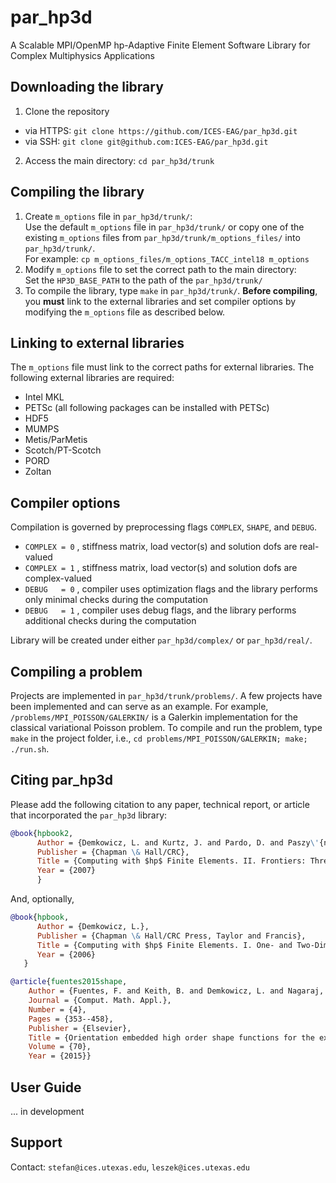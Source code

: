 # par_hp3d
A Scalable MPI/OpenMP hp-Adaptive Finite Element Software Library
for Complex Multiphysics Applications

## Downloading the library
1. Clone the repository
- via HTTPS: `git clone https://github.com/ICES-EAG/par_hp3d.git`
- via SSH: `git clone git@github.com:ICES-EAG/par_hp3d.git`
2. Access the main directory: `cd par_hp3d/trunk`

## Compiling the library
1. Create `m_options` file in `par_hp3d/trunk/`:  
Use the default `m_options` file in `par_hp3d/trunk/` or copy one of the existing `m_options` files from `par_hp3d/trunk/m_options_files/` into `par_hp3d/trunk/`.  
For example: `cp m_options_files/m_options_TACC_intel18 m_options`
2. Modify `m_options` file to set the correct path to the main directory:  
Set the `HP3D_BASE_PATH` to the path of the `par_hp3d/trunk/`
3. To compile the library, type `make` in `par_hp3d/trunk/`. **Before compiling**, you **must** link to the external libraries and set compiler options by modifying the `m_options` file as described below.

## Linking to external libraries
The `m_options` file must link to the correct paths for external libraries. The following external libraries are required:
- Intel MKL
- PETSc (all following packages can be installed with PETSc)
- HDF5
- MUMPS
- Metis/ParMetis
- Scotch/PT-Scotch
- PORD
- Zoltan

## Compiler options
Compilation is governed by preprocessing flags `COMPLEX`, `SHAPE`, and `DEBUG`.
- `COMPLEX = 0` , stiffness matrix, load vector(s) and solution dofs are real-valued
- `COMPLEX = 1` , stiffness matrix, load vector(s) and solution dofs are complex-valued
- `DEBUG   = 0` , compiler uses optimization flags and the library performs only minimal checks during the computation
- `DEBUG   = 1` , compiler uses debug flags, and the library performs additional checks during the computation

Library will be created under either `par_hp3d/complex/` or `par_hp3d/real/`.

## Compiling a problem
Projects are implemented in `par_hp3d/trunk/problems/`. A few projects have been implemented and can serve as an example. For example, `/problems/MPI_POISSON/GALERKIN/` is a Galerkin implementation for the classical variational Poisson problem. To compile and run the problem, type `make`  in the project folder, i.e., `cd problems/MPI_POISSON/GALERKIN; make; ./run.sh`.

## Citing par_hp3d
Please add the following citation to any paper, technical report, or article that incorporated the `par_hp3d` library:
```bibtex
@book{hpbook2,
      Author = {Demkowicz, L. and Kurtz, J. and Pardo, D. and Paszy\'{n}ski, M. and Rachowicz, W. and Zdunek, A.},
      Publisher = {Chapman \& Hall/CRC},
      Title = {Computing with $hp$ Finite Elements. II. Frontiers: Three-Dimensional Elliptic and Maxwell Problems with Applications},
      Year = {2007}
      }
```
And, optionally,
```bibtex
@book{hpbook,
      Author = {Demkowicz, L.},
      Publisher = {Chapman \& Hall/CRC Press, Taylor and Francis},
      Title = {Computing with $hp$ Finite Elements. I. One- and Two-Dimensional Elliptic and Maxwell Problems},
      Year = {2006}
   }
```
```bibtex
@article{fuentes2015shape,
    Author = {Fuentes, F. and Keith, B. and Demkowicz, L. and Nagaraj, S.},
    Journal = {Comput. Math. Appl.},
    Number = {4},
    Pages = {353--458},
    Publisher = {Elsevier},
    Title = {Orientation embedded high order shape functions for the exact sequence elements of all shapes},
    Volume = {70},
    Year = {2015}}
```

## User Guide
... in development

## Support
Contact: ``stefan@ices.utexas.edu``, ``leszek@ices.utexas.edu``
